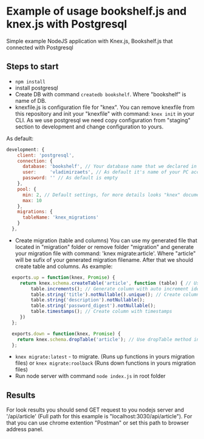 # Example of usage bookshelf.js and knex.js with Postgresql

Simple example NodeJS application with Knex.js, Bookshelf.js that connected with Postgresql

## Steps to start
* `npm install`
* install postgresql
* Create DB with command `createdb bookshelf`. Where "bookshelf" is name of DB.
* knexfile.js is configuration file for "knex". You can remove knexfile from this repository and init your "knexfile" with command:
`knex init` in your CLI.
As we use postgresql we need copy configuration from "staging" section to development and change configuration to yours.

As default:
```javascript
development: {
    client: 'postgresql',
    connection: {
      database: 'bookshelf', // Your database name that we declared in third item.
      user:     'vladimirzaets', // As default it's name of your PC account.
      password: '' // As default is empty
    },
    pool: {
      min: 2, // Default settings, for more details looks "knex" documentation.
      max: 10
    },
    migrations: {
      tableName: 'knex_migrations'
    }
  },
```
* Create migration (table and columns)
  You can use my generated file that located in "migration" folder or remove folder "migration" and generate your migration file with command:
  'knex migrate:article'. Where "article" will be sufix of your generated migration filename.
  After that we should create table and columns. 
  As example: 
  
```javascript
  exports.up = function(knex, Promise) {
     return knex.schema.createTable('article', function (table) { // Use createTable method in schema model to create table in DB.
         table.increments(); // Generate column with auto increment identifiers
         table.string('title').notNullable().unique(); // Create column with name 'title' that should be don't Null and should have unique value
         table.string('description').notNullable();
         table.string('password_digest').notNullable();
         table.timestamps(); // Create column with timestamps
     })
  };

  exports.down = function(knex, Promise) {
    return knex.schema.dropTable('article'); // Use dropTable method in schema model to remove table in DB
  };
```
* `knex migrate:latest` - to migrate. (Runs up functions in yours migration files) or `knex migrate:roolback` (Runs down functions in yours migration files)
* Run node server with command `node index.js` in root folder

## Results
For look results you should send GET request to you nodejs server and '/api/article' (Full path for this example is "localhost:3030/api/article").
For that you can use chrome extention "Postman" or set this path to browser address panel.

